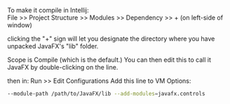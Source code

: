 To make it compile in Intellij:\
File >> Project Structure >> Modules >> Dependency >> + (on left-side of window)
   
clicking the "+" sign will let you designate the directory where you have unpacked JavaFX's "lib" folder.
   
Scope is Compile (which is the default.) You can then edit this to call it JavaFX by double-clicking on the line.
   
then in:
Run >> Edit Configurations
Add this line to VM Options:
```bash
--module-path /path/to/JavaFX/lib --add-modules=javafx.controls
```
